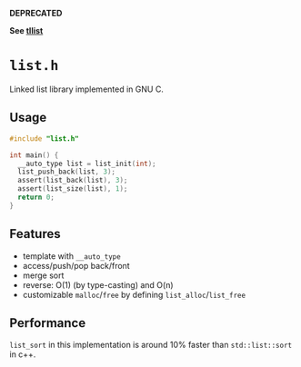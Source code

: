 **DEPRECATED**

**See
[tllist](https://codeberg.org/dnkl/tllist/src/branch/master)**

# `list.h`

Linked list library implemented in GNU C.

## Usage

```c
#include "list.h"

int main() {
  __auto_type list = list_init(int);
  list_push_back(list, 3);
  assert(list_back(list), 3);
  assert(list_size(list), 1);
  return 0;
}
```

## Features

- template with `__auto_type`
- access/push/pop back/front
- merge sort
- reverse: O(1) (by type-casting) and O(n)
- customizable `malloc`/`free` by defining `list_alloc`/`list_free`

## Performance

`list_sort` in this implementation is around 10% faster than `std::list::sort` in c++.
